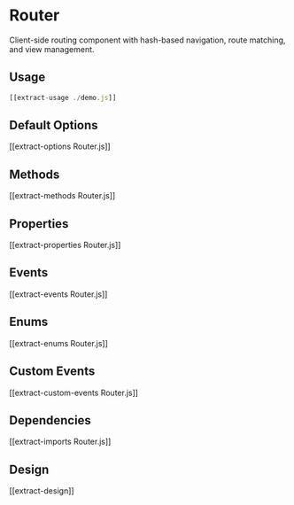 # Router

Client-side routing component with hash-based navigation, route matching, and view management.

## Usage

```js
[[extract-usage ./demo.js]]
```

## Default Options

[[extract-options Router.js]]

## Methods

[[extract-methods Router.js]]

## Properties

[[extract-properties Router.js]]

## Events

[[extract-events Router.js]]

## Enums

[[extract-enums Router.js]]

## Custom Events

[[extract-custom-events Router.js]]

## Dependencies

[[extract-imports Router.js]]

## Design

[[extract-design]]
